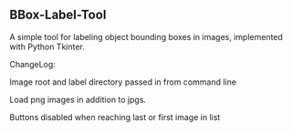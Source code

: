 ## BBox-Label-Tool

A simple tool for labeling object bounding boxes in images, implemented with Python Tkinter.

ChangeLog:

Image root and label directory passed in from command line

Load png images in addition to jpgs.

Buttons disabled when reaching last or first image in list
